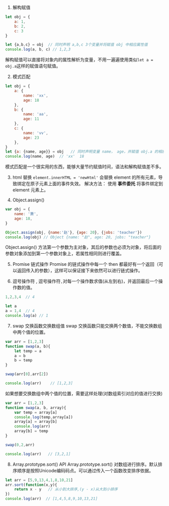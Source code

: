 1. 解构赋值
```javascript
let obj = {
    a: 1,
    b: 2,
    c: 3
}

let {a,b,c} = obj  // 同时声明 a,b,c 3个变量并将赋值 obj 中相应属性值
console.log(a, b, c) // 1,2,3
```
解构赋值可以直接将对象内的属性解析为变量，不用一遍遍使用类似`let a = obj.a`这样的赋值语句赋值。  

2. 模式匹配
```javascript
let obj = {
    a: {
        name: 'xx',
        age: 18
    },
    b: {
        name: 'aa',
        age: 11
    },
    c: {
        name: 'vv',
        age: 23
    },
}					
let {a: {name, age}} = obj   // 同时声明变量 name， age，并赋值 obj.a 的相应属性值
console.log(name, age)  // 'xx'  18
```
模式匹配是一个很实用的东西，能够大量节约赋值时间，语法和解构赋值差不多。

3. html 替换
`element.innerHTML = 'newHtml'` 会替换 element 的所有元素，导致绑定在原子元素上面的事件失效。
解决方法： 使用 __事件委托__ 将事件绑定到 element 元素上。

4. Object.assign()
```javascript
var obj = {
    name: '萧',
    age: 18,
}

Object.assign(obj, {name:'赵'}, {age: 20}, {jobs: 'teacher'})
console.log(obj) // Object {name: "赵", age: 20, jobs: "teacher"}
```
Object.assign() 方法第一个参数为主对象，其后的参数也必须为对象，将后面的参数对象添加到第一个参数对象上，若属性相同则进行覆盖。

5. Promise 链式操作
Promise 的链式操作中每一个 then 都最好有一个返回（可以返回传入的参数），这样可以保证接下来依然可以进行链式操作。

6. 逗号操作符 ,
逗号操作符`,`对每一个操作数求值(从左到右)，并返回最后一个操作数的值。
```JavaScript
1,2,3,4  // 4

let a
a = 1,4  // 4
console.log(a) // 1
```

7. swap 交换函数交换数组值
swap 交换函数只能交换两个数值，不能交换数组中两个值的位置。 
```javascript
var arr = [1,2,3]
function swap(a, b){
    let temp = a 
    a = b
    b = temp
}

swap(arr[0],arr[2])

console.log(arr)    // [1,2,3]
```
如果想要交换数组中两个值的位置，需要这样处理(对数组索引对应的值进行交换)
```javascript
var arr = [1,2,3]
function swap(a, b, array){
    var temp = array[a]
    console.log(temp,array[a])
    array[a] = array[b]
    console.log(arr)
    array[b] = temp
}

swap(0,2,arr)

console.log(arr)   // [3,2,1]
```

8. Array.prototype.sort() API
Array.prototype.sort() 对数组进行排序。默认排序顺序是按照Unicode编码码点。可以通过传入一个函数改变排序依据。
```javascript
let arr = [5,9,13,4,1,8,10,21]
arr.sort(function(x,y){
    return x - y   // 从小到大排序,(y - x)从大到小排序
})
console.log(arr)  // [1,4,5,8,9,10,13,21]
```